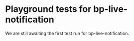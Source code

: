 # Playground tests for bp-live-notification
We are still awaiting the first test run for bp-live-notification.
